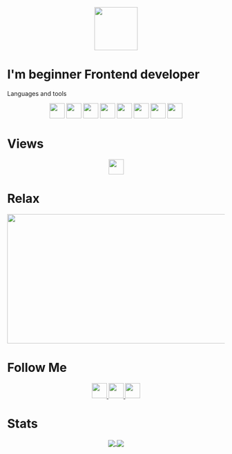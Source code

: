 

<div id="header" align="center">
  <img src="https://media.giphy.com/media/M9gbBd9nbDrOTu1Mqx/giphy.gif" width="100"/>
</div>

# I'm beginner Frontend developer

Languages and tools 

<div align="center">
  <img src="https://img.shields.io/badge/-React-3D5787?style=flat-square&logo=react" height="35"/>
  <img src="https://img.shields.io/badge/-Redux-C88488?style=flat-square&logo=redux" height="35"/>
  <img src="https://img.shields.io/badge/-HTML-151518?style=flat-square&logo=html5" height="35"/>
  <img src="https://img.shields.io/badge/-CSS-1572B6?style=flat-square&logo=css3" height="35"/>
  <img src="https://img.shields.io/badge/-CSS&nbsp;Modules-000000?style=flat-square&logo=cssmodules"     height="35"/>
  <img src="https://img.shields.io/badge/-JavaScript-1D2137?style=flat-square&logo=javascript" height="35"/>
  <img src="https://img.shields.io/badge/-VS&nbsp;Code-007ACC?style=flat-square&logo=visualstudiocode"   height="35"/>
  <img src="https://img.shields.io/badge/-React&nbsp;Router-1D2137?style=flat-square&logo=reactrouter"   height="35"/>
</div>

# Views 
<div align="center">
  <img src="https://komarev.com/ghpvc/?username=Lofibree&style=flat-square&color=blue" alt="" height="35"/>
</div>

# Relax 
<div align="center">
  <img src="https://github.com/Lofibree/Lofibree/blob/main/meditatsia_kapibar.gif" width="600" height="300"/>
</div>


# Follow Me 

<div align="center">
  <a href="https://vk.com/lofibree">
  <img src="https://img.shields.io/badge/-VK-0077FF?style=flat-square&logo=vk" height="35"/>
  </a>
  <a href="https://www.instagram.com/brytkovsergei">
   <img src="https://img.shields.io/badge/-Instagram-000000?style=flat-square&logo=instagram" height="35"/>
  </a>
  <a href="https://t.me/Lofibree">
   <img src="https://img.shields.io/badge/-Telegram-050180?style=flat-square&logo=telegram" height="35"/>
  </a>
</div>

# Stats 
<div align="center">
<a href="https://github.com/Lofibree">
  <img align="center" src="https://github-readme-stats.vercel.app/api?username=Lofibree&show_icons=true&hide=contribs,prs&theme=react" />
</a>
<a>
  <img align="center" src="https://github-readme-stats.vercel.app/api/top-langs/?username=Lofibree&layout=compact&theme=react" />
</a>
</div>
